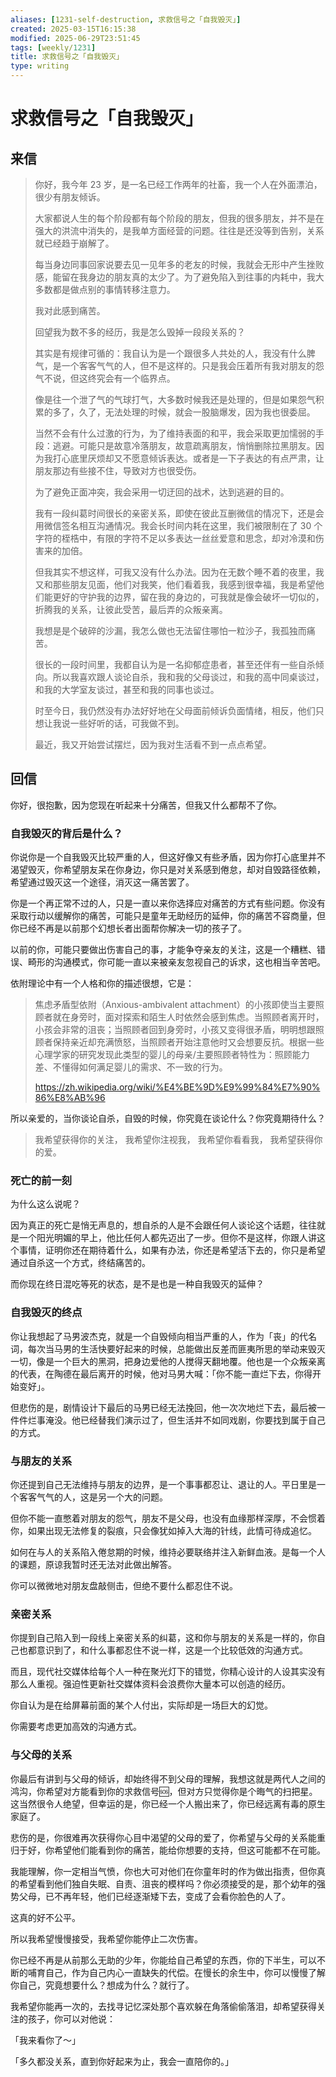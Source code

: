 ```yaml
---
aliases: [1231-self-destruction, 求救信号之「自我毁灭」]
created: 2025-03-15T16:15:38
modified: 2025-06-29T23:51:45
tags: [weekly/1231]
title: 求救信号之「自我毁灭」
type: writing
---
```


# 求救信号之「自我毁灭」

## 来信

> 你好，我今年 23 岁，是一名已经工作两年的社畜，我一个人在外面漂泊，很少有朋友倾诉。
>
> 大家都说人生的每个阶段都有每个阶段的朋友，但我的很多朋友，并不是在强大的洪流中消失的，是我单方面经营的问题。往往是还没等到告别，关系就已经趋于崩解了。
>
> 每当身边同事回家说要去见一见年多的老友的时候，我就会无形中产生挫败感，能留在我身边的朋友真的太少了。为了避免陷入到往事的内耗中，我大多数都是做点别的事情转移注意力。
>
> 我对此感到痛苦。
>
> 回望我为数不多的经历，我是怎么毁掉一段段关系的？
>
> 其实是有规律可循的：我自认为是一个跟很多人共处的人，我没有什么脾气，是一个客客气气的人，但不是这样的。只是我会压着所有我对朋友的怨气不说，但这终究会有一个临界点。
>
> 像是往一个泄了气的气球打气，大多数时候我还是处理的，但是如果怨气积累的多了，久了，无法处理的时候，就会一股脑爆发，因为我也很委屈。
>
> 当然不会有什么过激的行为，为了维持表面的和平，我会采取更加懦弱的手段：逃避。可能只是故意冷落朋友，故意疏离朋友，悄悄删除拉黑朋友。因为我打心底里厌烦却又不愿意倾诉表达。或者是一下子表达的有点严肃，让朋友那边有些接不住，导致对方也很受伤。
>
> 为了避免正面冲突，我会采用一切迂回的战术，达到逃避的目的。
>
> 我有一段纠葛时间很长的亲密关系，即使在彼此互删微信的情况下，还是会用微信签名相互沟通情况。我会长时间内耗在这里，我们被限制在了 30 个字符的桎梏中，有限的字符不足以多表达一丝丝爱意和思念，却对冷漠和伤害来的加倍。
>
> 但我其实不想这样，可我又没有什么办法。因为在无数个睡不着的夜里，我又和那些朋友见面，他们对我笑，他们看着我，我感到很幸福，我是希望他们能更好的守护我的边界，留在我的身边的，可我就是像会破坏一切似的，折腾我的关系，让彼此受苦，最后弄的众叛亲离。
>
> 我想是是个破碎的沙漏，我怎么做也无法留住哪怕一粒沙子，我孤独而痛苦。
>
> 很长的一段时间里，我都自认为是一名抑郁症患者，甚至还伴有一些自杀倾向。所以我喜欢跟人谈论自杀，我和我的父母谈过，和我的高中同桌谈过，和我的大学室友谈过，甚至和我的同事也谈过。
>
> 时至今日，我仍然没有办法好好地在父母面前倾诉负面情绪，相反，他们只想让我说一些好听的话，可我做不到。
>
> 最近，我又开始尝试摆烂，因为我对生活看不到一点点希望。

## 回信

你好，很抱歉，因为您现在听起来十分痛苦，但我又什么都帮不了你。

### 自我毁灭的背后是什么？

你说你是一个自我毁灭比较严重的人，但这好像又有些矛盾，因为你打心底里并不渴望毁灭，你希望朋友呆在你身边，你只是对关系感到倦怠，却对自毁路径依赖，希望通过毁灭这一个途径，消灭这一痛苦罢了。

你是一个再正常不过的人，只是一直以来你选择应对痛苦的方式有些问题。你没有采取行动以缓解你的痛苦，可能只是童年无助经历的延伸，你的痛苦不容商量，但你已经不再是以前那个幻想长者出面帮你解决一切的孩子了。

以前的你，可能只要做出伤害自己的事，才能争夺亲友的关注，这是一个糟糕、错误、畸形的沟通模式，你可能一直以来被亲友忽视自己的诉求，这也相当辛苦吧。

依附理论中有一个人格和你的描述很想，它是：

> 焦虑矛盾型依附（Anxious-ambivalent attachment）的小孩即使当主要照顾者就在身旁时，面对探索和陌生人时依然会感到焦虑。当照顾者离开时，小孩会非常的沮丧；当照顾者回到身旁时，小孩又变得很矛盾，明明想跟照顾者保持亲近却充满愤怒，当照顾者开始注意他时又会想要反抗。根据一些心理学家的研究发现此类型的婴儿的母亲/主要照顾者特性为：照顾能力差、不懂得如何满足婴儿的需求、不一致的行为。
>
> https://zh.wikipedia.org/wiki/%E4%BE%9D%E9%99%84%E7%90%86%E8%AB%96

所以亲爱的，当你谈论自杀，自毁的时候，你究竟在谈论什么？你究竟期待什么？

> 我希望获得你的关注，
> 我希望你注视我，
> 我希望你看看我，
> 我希望获得你的爱。

### 死亡的前一刻

为什么这么说呢？

因为真正的死亡是悄无声息的，想自杀的人是不会跟任何人谈论这个话题，往往就是一个阳光明媚的早上，他比任何人都先迈出了一步。但你不是这样，你跟人讲这个事情，证明你还在期待着什么，如果有办法，你还是希望活下去的，你只是希望通过自杀这一个方式，终结痛苦的。

而你现在终日混吃等死的状态，是不是也是一种自我毁灭的延伸？

### 自我毁灭的终点

你让我想起了马男波杰克，就是一个自毁倾向相当严重的人，作为「丧」的代名词，每次当马男的生活快要好起来的时候，总能做出反差而匪夷所思的举动来毁灭一切，像是一个巨大的黑洞，把身边爱他的人搅得天翻地覆。他也是一个众叛亲离的代表，在陶德在最后离开的时候，他对马男大喊：「你不能一直烂下去，你得开始变好」。

但悲伤的是，剧情设计下最后的马男已经无法挽回，他一次次地烂下去，最后被一件件烂事淹没。他已经替我们演示过了，但生活并不如同戏剧，你要找到属于自己的方式。

### 与朋友的关系

你还提到自己无法维持与朋友的边界，是一个事事都忍让、退让的人。平日里是一个客客气气的人，这是另一个大的问题。

但你不能一直憋着对朋友的怨气，朋友不是父母，也没有血缘那样深厚，不会惯着你，如果出现无法修复的裂痕，只会像犹如掉入大海的针线，此情可待成追忆。

如何在与人的关系陷入倦怠期的时候，维持必要联络并注入新鲜血液。是每一个人的课题，原谅我暂时还无法对此做出解答。

你可以微微地对朋友盘敲侧击，但绝不要什么都忍住不说。

### 亲密关系

你提到自己陷入到一段线上亲密关系的纠葛，这和你与朋友的关系是一样的，你自己也都意识到了，和什么事都忍住不说一样，这是一个比较低效的沟通方式。

而且，现代社交媒体给每个人一种在聚光灯下的错觉，你精心设计的人设其实没有那么人重视。强迫性更新社交媒体资料会浪费你大量本可以创造的经历。

你自认为是在给屏幕前面的某个人付出，实际却是一场巨大的幻觉。

你需要考虑更加高效的沟通方式。

### 与父母的关系

你最后有讲到与父母的倾诉，却始终得不到父母的理解，我想这就是两代人之间的鸿沟，你希望对方能看到你的求救信号🆘，但对方只觉得你是个晦气的扫把星。这当然很令人绝望，但幸运的是，你已经一个人搬出来了，你已经远离有毒的原生家庭了。

悲伤的是，你很难再次获得你心目中渴望的父母的爱了，你希望与父母的关系能重归于好，你希望他们能看到你的痛苦，能给你想要的支持，但这可能都不在可能。

我能理解，你一定相当气愤，你也大可对他们在你童年时的作为做出指责，但你真的希望看到他们独自失眠、自责、沮丧的模样吗？你必须接受的是，那个幼年的强势父母，已不再年轻，他们已经逐渐矮下去，变成了会看你脸色的人了。

这真的好不公平。

所以我希望慢慢接受，我希望你能停止二次伤害。

你已经不再是从前那么无助的少年，你能给自己希望的东西，你的下半生，可以不断的哺育自己，作为自己内心一直缺失的代偿。在慢长的余生中，你可以慢慢了解你自己，究竟想要什么？想成为什么？就行了。

我希望你能再一次的，去找寻记忆深处那个喜欢躲在角落偷偷落泪，却希望获得关注的孩子，你可以对他说：

「我来看你了～」

「多久都没关系，直到你好起来为止，我会一直陪你的。」
